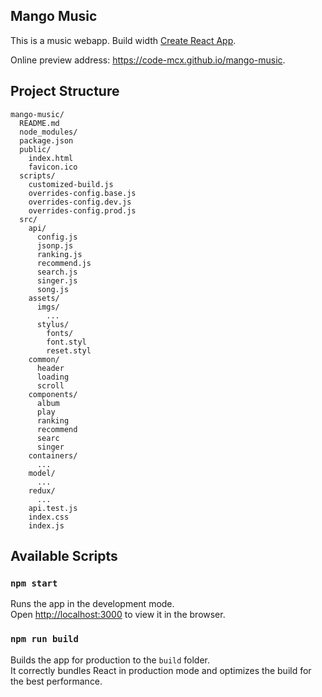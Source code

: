 ## Mango Music

This is a music webapp. Build width [Create React App](https://github.com/facebookincubator/create-react-app).

Online preview address: https://code-mcx.github.io/mango-music.

## Project Structure

```
mango-music/
  README.md
  node_modules/
  package.json
  public/
    index.html
    favicon.ico
  scripts/
    customized-build.js
    overrides-config.base.js
    overrides-config.dev.js
    overrides-config.prod.js
  src/
    api/
      config.js
      jsonp.js
      ranking.js
      recommend.js
      search.js
      singer.js
      song.js
    assets/
      imgs/
        ...
      stylus/
        fonts/
        font.styl
        reset.styl
    common/
      header
      loading
      scroll
    components/
      album
      play
      ranking
      recommend
      searc
      singer
    containers/
      ...
    model/
      ...
    redux/
      ...
    api.test.js
    index.css
    index.js
```

## Available Scripts

### `npm start`

Runs the app in the development mode.<br>
Open [http://localhost:3000](http://localhost:3000) to view it in the browser.

### `npm run build`

Builds the app for production to the `build` folder.<br>
It correctly bundles React in production mode and optimizes the build for the best performance.
